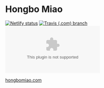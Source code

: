 # Hongbo Miao

[![Netlify status](https://img.shields.io/endpoint.svg?url=https%3A%2F%2Fdeveloper.oswaldlabs.com%2Fnetlify-status%2F13c2e544-91b2-4869-9ae1-bc97ff3108a4)](https://app.netlify.com/sites/hongbomiao/deploys)
[![Travis (.com) branch](https://img.shields.io/travis/com/hongbo-miao/hongbomiao.com/master)](https://travis-ci.com/hongbo-miao/hongbomiao.com)
[![David](https://img.shields.io/david/hongbo-miao/hongbomiao.com)](https://david-dm.org/hongbo-miao/hongbomiao.com)

[hongbomiao.com](https://hongbomiao.com/)
